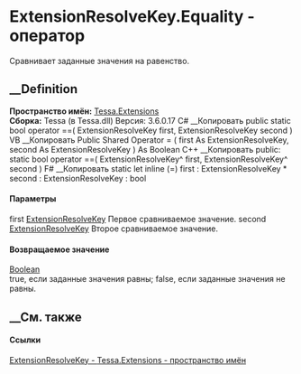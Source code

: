 # ExtensionResolveKey.Equality - оператор
Сравнивает заданные значения на равенство.
##  __Definition
 **Пространство имён:** [Tessa.Extensions](N_Tessa_Extensions.htm)  
 **Сборка:** Tessa (в Tessa.dll) Версия: 3.6.0.17
C# __Копировать
     public static bool operator ==(
    	ExtensionResolveKey first,
    	ExtensionResolveKey second
    )
VB __Копировать
     Public Shared Operator = ( 
    	first As ExtensionResolveKey,
    	second As ExtensionResolveKey
    ) As Boolean
C++ __Копировать
     public:
    static bool operator ==(
    	ExtensionResolveKey^ first, 
    	ExtensionResolveKey^ second
    )
F# __Копировать
     static let inline (=)
            first : ExtensionResolveKey * 
            second : ExtensionResolveKey  : bool
#### Параметры
first [ExtensionResolveKey](T_Tessa_Extensions_ExtensionResolveKey.htm)
    Первое сравниваемое значение.
second [ExtensionResolveKey](T_Tessa_Extensions_ExtensionResolveKey.htm)
    Второе сравниваемое значение.
#### Возвращаемое значение
[Boolean](https://learn.microsoft.com/dotnet/api/system.boolean)  
true, если заданные значения равны; false, если заданные значения не равны.
## __См. также
#### Ссылки
[ExtensionResolveKey - ](T_Tessa_Extensions_ExtensionResolveKey.htm)
[Tessa.Extensions - пространство имён](N_Tessa_Extensions.htm)
